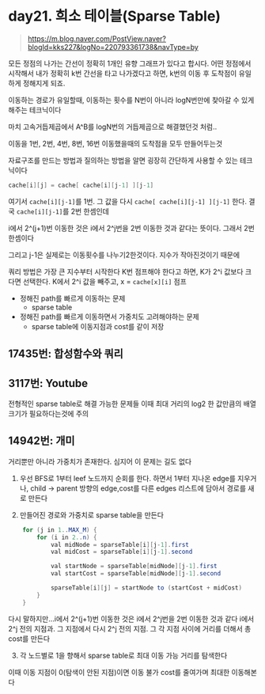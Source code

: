 # day21. 희소 테이블(Sparse Table)
> https://m.blog.naver.com/PostView.naver?blogId=kks227&logNo=220793361738&navType=by


모든 정점의 나가는 간선이 정확히 1개인 유향 그래프가 있다고 합시다. 어떤 정점에서 시작해서 내가 정확히 k번 간선을 타고 나가겠다고 하면, k번의 이동 후 도착점이 유일하게 정해지게 되죠.

이동하는 경로가 유일할때, 이동하는 횟수를 N번이 아니라 logN번만에 찾아갈 수 있게 해주는 테크닉이다

마치 고속거듭제곱에서 A^B를 logN번의 거듭제곱으로 해결했던것 처럼..

이동을 1번, 2번, 4번, 8번, 16번 이동했을때의 도착점을 모두 만들어두는것



자료구조를 만드는 방법과 질의하는 방법을 알면 굉장히 간단하게 사용할 수 있는 테크닉이다


```java
cache[i][j] = cache[ cache[i][j-1] ][j-1]
```

여기서 `cache[i][j-1]`를 1번. 그 값을 다시 `cache[ cache[i][j-1] ][j-1]` 한다.
결국 `cache[i][j-1]`를 2번 한셈인데

i에서 2^(j+1)번 이동한 것은 i에서 2^j번을 2번 이동한 것과 같다는 뜻이다. 그래서 2번 한셈이다

그리고 j-1은 실제로는 이동횟수를 나누기2한것이다. 지수가 작아진것이기 때문에


쿼리 방법은 가장 큰 지수부터 시작한다
K번 점프해야 한다고 하면, K가 2^i 값보다 크다면 선택한다. K에서 2^i 값을 빼주고, x = `cache[x][i]` 점프


* 정해진 path를 빠르게 이동하는 문제
	- sparse table
* 정해진 path를 빠르게 이동하면서 가중치도 고려해야하는 문제
	- sparse table에 이동지점과 cost를 같이 저장



## 17435번: 합성함수와 쿼리

## 3117번: Youtube

전형적인 sparse table로 해결 가능한 문제들
이때 최대 거리의 log2 한 값만큼의 배열 크기가 필요하다는것에 주의

## 14942번: 개미

거리뿐만 아니라 가중치가 존재한다. 심지어 이 문제는 길도 없다

1. 우선 BFS로 1부터 leef 노드까지 순회를 한다. 하면서 1부터 지나온 edge를 지우거나, child -> parent 방향의 edge,cost를 다른 edges 리스트에 담아서 경로를 새로 만든다

2. 만들어진 경로와 가중치로 sparse table을 만든다

```java
    for (j in 1..MAX_M) {
        for (i in 2..n) {
            val midNode = sparseTable[i][j-1].first
            val midCost = sparseTable[i][j-1].second

            val startNode = sparseTable[midNode][j-1].first
            val startCost = sparseTable[midNode][j-1].second

            sparseTable[i][j] = startNode to (startCost + midCost)
        }
    }
```

다시 말하지만...i에서 2^(j+1)번 이동한 것은 i에서 2^j번을 2번 이동한 것과 같다
i에서 2^j 전의 지점과. 그 지점에서 다시 2^j 전의 지점. 그 각 지점 사이에 거리를 더해서 총 cost를 만든다

3. 각 노드별로 1을 향해서 sparse table로 최대 이동 가능 거리를 탐색한다

이때 이동 지점이 0(탐색이 안된 지점)이면 이동 불가
cost를 줄여가며 최대한 이동해본다






































